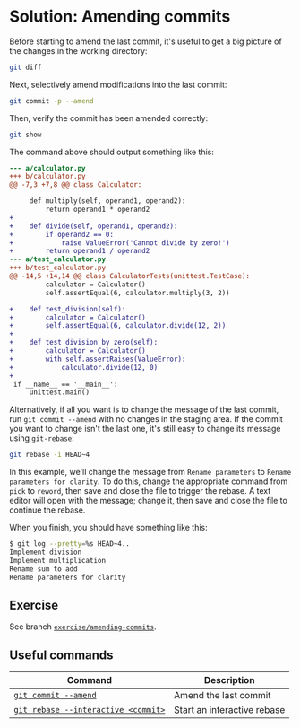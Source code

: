 # Solution: Amending commits

Before starting to amend the last commit, it's useful to get a big picture of the changes in the working directory:

```bash
git diff
```

Next, selectively amend modifications into the last commit:

```bash
git commit -p --amend
```

Then, verify the commit has been amended correctly:

```bash
git show
```

The command above should output something like this:

```diff
--- a/calculator.py
+++ b/calculator.py
@@ -7,3 +7,8 @@ class Calculator:

     def multiply(self, operand1, operand2):
         return operand1 * operand2
+
+    def divide(self, operand1, operand2):
+        if operand2 == 0:
+            raise ValueError('Cannot divide by zero!')
+        return operand1 / operand2
--- a/test_calculator.py
+++ b/test_calculator.py
@@ -14,5 +14,14 @@ class CalculatorTests(unittest.TestCase):
         calculator = Calculator()
         self.assertEqual(6, calculator.multiply(3, 2))

+    def test_division(self):
+        calculator = Calculator()
+        self.assertEqual(6, calculator.divide(12, 2))
+
+    def test_division_by_zero(self):
+        calculator = Calculator()
+        with self.assertRaises(ValueError):
+            calculator.divide(12, 0)
+
 if __name__ == '__main__':
     unittest.main()
```

Alternatively, if all you want is to change the message of the last commit, run `git commit --amend` with no changes in the staging area. If the commit you want to change isn't the last one, it's still easy to change its message using `git-rebase`:

```bash
git rebase -i HEAD~4
```

In this example, we'll change the message from `Rename parameters` to `Rename parameters for clarity`. To do this, change the appropriate command from `pick` to `reword`, then save and close the file to trigger the rebase. A text editor will open with the message; change it, then save and close the file to continue the rebase.

When you finish, you should have something like this:

```bash
$ git log --pretty=%s HEAD~4..
Implement division
Implement multiplication
Rename sum to add
Rename parameters for clarity
```

## Exercise

See branch [`exercise/amending-commits`][exercise].

## Useful commands

Command                                    | Description
-------------------------------------------|----------------------------
[`git commit --amend`][gca]                | Amend the last commit
[`git rebase --interactive <commit>`][gri] | Start an interactive rebase

[exercise]: https://github.com/alextercete/practical-git/tree/exercise/amending-commits
[gca]: https://git-scm.com/docs/git-commit#git-commit---amend
[gri]: https://git-scm.com/docs/git-rebase#git-rebase--i